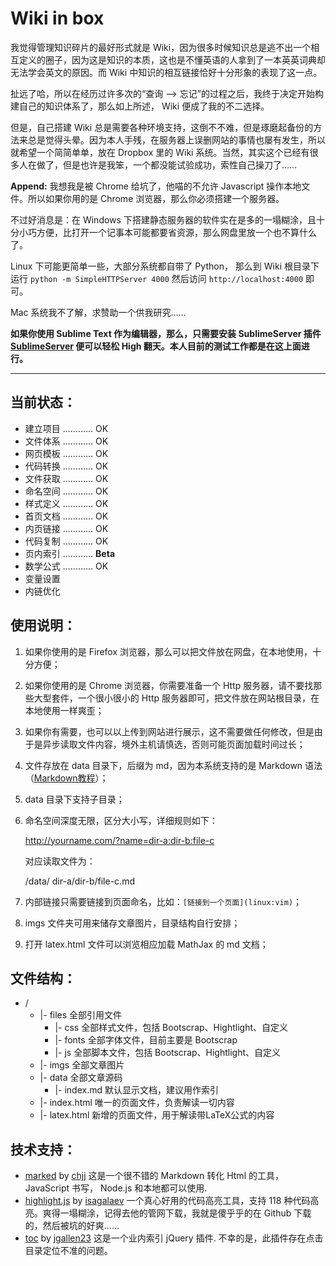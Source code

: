 Wiki in box
===

我觉得管理知识碎片的最好形式就是 Wiki，因为很多时候知识总是逃不出一个相互定义的圈子，因为这是知识的本质，这也是不懂英语的人拿到了一本英英词典却无法学会英文的原因。而 Wiki 中知识的相互链接恰好十分形象的表现了这一点。

扯远了哈，所以在经历过许多次的“查询 --> 忘记”的过程之后，我终于决定开始构建自己的知识体系了，那么如上所述， Wiki 便成了我的不二选择。

但是，自己搭建 Wiki 总是需要各种环境支持，这倒不不难，但是琢磨起备份的方法来总是觉得头晕。因为本人手残，在服务器上误删网站的事情也屡有发生，所以就希望一个简简单单，放在 Dropbox 里的 Wiki 系统。当然，其实这个已经有很多人在做了，但是也许是我笨，一个都没能试验成功，索性自己操刀了……

**Append:** 我想我是被 Chrome 给坑了，他喵的不允许 Javascript 操作本地文件。所以如果你用的是 Chrome 浏览器，那么你必须搭建一个服务器。

不过好消息是：在 Windows 下搭建静态服务器的软件实在是多的一塌糊涂，且十分小巧方便，比打开一个记事本可能都要省资源，那么网盘里放一个也不算什么了。

Linux 下可能更简单一些，大部分系统都自带了 Python， 那么到 Wiki 根目录下运行 ```python -m SimpleHTTPServer 4000``` 然后访问 ```http://localhost:4000``` 即可。

Mac 系统我不了解，求赞助一个供我研究……

**如果你使用 Sublime Text 作为编辑器，那么，只需要安装 SublimeServer 插件 [SublimeServer](https://github.com/learning/SublimeServer) 便可以轻松 High 翻天。本人目前的测试工作都是在这上面进行。**

---

## 当前状态： ##

* 建立项目 ………… OK
* 文件体系 ………… OK
* 网页模板 ………… OK
* 代码转换 ………… OK
* 文件获取 ………… OK
* 命名空间 ………… OK
* 样式定义 ………… OK
* 首页文档 ………… OK
* 内页链接 ………… OK
* 代码复制 ………… OK
* 页内索引 ………… **Beta**
* 数学公式 ………… OK
* 变量设置
* 内链优化

## 使用说明： ##

1. 如果你使用的是 Firefox 浏览器，那么可以把文件放在网盘，在本地使用，十分方便；
2. 如果你使用的是 Chrome 浏览器，你需要准备一个 Http 服务器，请不要找那些大型套件，一个很小很小的 Http 服务器即可，把文件放在网站根目录，在本地使用一样爽歪；
3. 如果你有需要，也可以以上传到网站进行展示，这不需要做任何修改，但是由于是异步读取文件内容，境外主机请慎选，否则可能页面加载时间过长；
4. 文件存放在 data 目录下，后缀为 md，因为本系统支持的是 Markdown 语法（[Markdown教程](http://wowubuntu.com/markdown/)）；
5. data 目录下支持子目录；
6. 命名空间深度无限，区分大小写，详细规则如下：

	http://yourname.com/?name=dir-a:dir-b:file-c
	
	对应读取文件为：

	/data/ dir-a/dir-b/file-c.md

7. 内部链接只需要链接到页面命名，比如：```[链接到一个页面](linux:vim)```；
8. imgs 文件夹可用来储存文章图片，目录结构自行安排；
9. 打开 latex.html 文件可以浏览相应加载 MathJax 的 md 文档；

## 文件结构： ##

* /
	* 	|- files			全部引用文件
		* 	|- css			全部样式文件，包括 Bootscrap、Hightlight、自定义
		* 	|- fonts		全部字体文件，目前主要是 Bootscrap
		* 	|- js			全部脚本文件，包括 Bootscrap、Hightlight、自定义
	* 	|- imgs				全部文章图片
	* 	|- data				全部文章源码
		*	|- index.md		默认显示文档，建议用作索引
	* 	|- index.html		唯一的页面文件，负责解读一切内容
	* 	|- latex.html		新增的页面文件，用于解读带LaTeX公式的内容


## 技术支持： ##

* [marked](https://github.com/chjj/marked) by [chjj](https://github.com/chjj) 这是一个很不错的 Markdown 转化 Html 的工具，JavaScript 书写， Node.js 和本地都可以使用.
* [highlight.js](https://github.com/isagalaev/highlight.js) by [isagalaev](https://github.com/isagalaev) 一个真心好用的代码高亮工具，支持 118 种代码高亮。爽得一塌糊涂，记得去他的管网下载，我就是傻乎乎的在 Github 下载的，然后被坑的好爽……
* [toc](https://github.com/jgallen23/toc) by [jgallen23](https://github.com/jgallen23) 这是一个业内索引 jQuery 插件. 不幸的是，此插件存在点击目录定位不准的问题。
